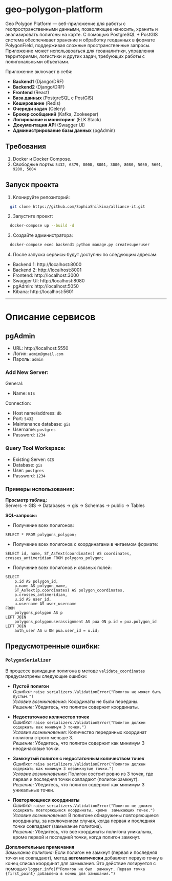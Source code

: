 # geo-polygon-platform
Geo Polygon Platform — веб-приложение для работы с геопространственными данными, позволяющее наносить, хранить и анализировать полигоны на карте. С помощью PostgreSQL + PostGIS система обеспечивает хранение и обработку геоданных в формате PolygonField, поддерживая сложные пространственные запросы. Приложение может использвоаться для геоаналитики, управления территориями, логистики и других задач, требующих работы с полигональными объектами.

Приложение включает в себя:
- **Backend1** (Django/DRF)
- **Backend2** (Django/DRF)
- **Frontend** (React)
- **База данных** (PostgreSQL с PostGIS)
- **Кеширование** (Redis)
- **Очереди задач** (Celery)
- **Брокер сообщений** (Kafka, Zookeeper)
- **Логирование и мониторинг** (ELK Stack)
- **Документация API** (Swagger UI)
- **Администрирование базы данных** (pgAdmin)

## Требования

1. Docker и Docker Compose.
2. Свободные порты: ```5432, 6379, 8000, 8001, 3000, 8080, 5050, 5601, 9200, 5004```

## Запуск проекта

1. Клонируйте репозиторий:
```bash
  git clone https://github.com/SophiaShilkina/alliance-it.git
```
2. Запустите проект:
```bash
  docker-compose up --build -d
```
3. Создайте администратора:
```bash
  docker-compose exec backend1 python manage.py createsuperuser
```
4. После запуска сервисы будут доступны по следующим адресам:
- Backend 1: http://localhost:8000
- Backend 2: http://localhost:8001
- Frontend: http://localhost:3000
- Swagger UI: http://localhost:8080
- pgAdmin: http://localhost:5050
- Kibana: http://localhost:5601

---

# Описание сервисов

## pgAdmin

- URL: http://localhost:5550
- Логин: ```admin@gmail.com```
- Пароль: ```admin```

### Add New Server:

General:
- Name: ```GIS```

Connection:
- Host name/address: ```db```
- Port: ```5432```
- Maintenance database: ```gis```
- Username: ```postgres```
- Password: ```1234```

### Query Tool Workspace:

- Existing Server: ```GIS```
- Database: ```gis```
- User: ```postgres```
- Password: ```1234```

### Примеры использования:

**Просмотр таблиц:**     
Servers → GIS → Databases → gis → Schemas → public → Tables

**SQL-запросы:**   
- Получение всех полигонов: 
```
SELECT * FROM polygons_polygon;
```
- Получение всех полигонов с координатами в читаемом формате:
```
SELECT id, name, ST_AsText(coordinates) AS coordinates, crosses_antimeridian FROM polygons_polygon;
```
- Получение всех полигонов и связных полей:
```
SELECT 
    p.id AS polygon_id,
    p.name AS polygon_name,
    ST_AsText(p.coordinates) AS polygon_coordinates,
    p.crosses_antimeridian,
    u.id AS user_id,
    u.username AS user_username
FROM 
    polygons_polygon AS p
LEFT JOIN 
    polygons_polygonuserassignment AS pua ON p.id = pua.polygon_id
LEFT JOIN 
    auth_user AS u ON pua.user_id = u.id;
```

## Предусмотренные ошибки:
### ```PolygonSerializer```
В процессе валидации полигона в методе ```validate_coordinates``` предусмотрены следующие ошибки:

- **Пустой полигон**    
_Ошибка:_ ```raise serializers.ValidationError("Полигон не может быть пустым.")```    
_Условие возникновения:_ Координаты не были переданы.      
_Решение:_ Убедитесь, что полигон содержит координаты.


- **Недостаточное количество точек**  
_Ошибка:_ ```raise serializers.ValidationError("Полигон должен содержать как минимум 3 точки.")```    
_Условие возникновения:_ Количество переданных координат полигона строго меньше 3.      
_Решение:_ Убедитесь, что полигон содержит как минимум 3 неодинаковые точки.


- **Замкнутый полигон с недостаточным количеством точек**     
_Ошибка:_ ```raise serializers.ValidationError("Полигон должен содержать как минимум 3 незамкнутые точки.")```  
_Условие возникновения:_ Полигон состоит ровно из 3 точек, где первая и последняя точки совпадают (полигон замкнут).    
_Решение:_ Убедитесь, что полигон содержит как минимум 3 уникальные точки.


- **Повторяющиеся координаты**  
_Ошибка:_ ```raise serializers.ValidationError("Полигон не должен содержать повторяющиеся координаты, кроме 
замыкающих точек.")```  
_Условие возникновения:_ В полигоне обнаружены повторяющиеся координаты, за исключением случая, когда первая и 
последняя точки совпадают (замыкание полигона).     
_Решение:_ Убедитесь, что все координаты полигона уникальны, кроме первой и последней точки, когда полигон замкнут.

**Дополнительные примечания**   
_Замыкание полигона:_ Если полигон не замкнут (первая и последняя точки не совпадают), метод **автоматически** добавляет 
первую точку в конец списка координат для замыкания. Это действие логируется с помощью ```logger.info(f"Полигон не был 
замкнут. Первая точка {first_point} добавлена в конец для замыкания.")```
